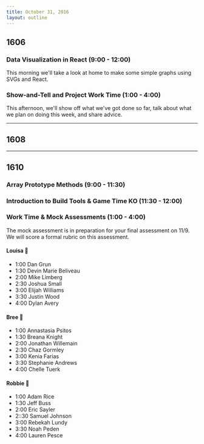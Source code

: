 ```yaml
---
title: October 31, 2016
layout: outline
---
```


## 1606

### Data Visualization in React (9:00 - 12:00)

This morning we'll take a look at home to make some simple graphs using SVGs and React.

### Show-and-Tell and Project Work Time (1:00 - 4:00)

This afternoon, we'll show off what we've got done so far, talk about what we plan on doing this week, and share advice.

***

## 1608

***

## 1610

### Array Prototype Methods (9:00 - 11:30)

### Introduction to Build Tools & Game Time KO (11:30 - 12:00)

<!-- <> * Mike Limberg & Devin Marie Beliveau
<> * Elijah Williams & Breana Knight
<> * Justin Wood & Eric Sayler
<> * Kenia Farias & Rebekah Lundy
<> * Annastasia Psitos & Lauren Pesce
<> * Dylan Avery & Joshua Small
<> * Adam Rice & Jonathan Willemain
<> * Chelle Tuerk & Noah Peden
<> * Dan Grund & Stephanie Andrews
<> * Jeff Buss & Samuel Johnson  
<> * Chaz Gormley -->

### Work Time & Mock Assessments (1:00 - 4:00)
The mock assessment is in preparation for your final assessment on 11/9.
We will score a formal rubric on this assessment.

#### Louisa :hear_no_evil:

- 1:00 Dan Grun
- 1:30 Devin Marie Beliveau
- 2:00 Mike Limberg
- 2:30 Joshua Small
- 3:00 Elijah Williams
- 3:30 Justin Wood
- 4:00 Dylan Avery

#### Bree :see_no_evil:

- 1:00 Annastasia Psitos
- 1:30 Breana Knight
- 2:00 Jonathan Willemain
- 2:30 Chaz Gormley
- 3:00 Kenia Farias
- 3:30 Stephanie Andrews
- 4:00 Chelle Tuerk

#### Robbie :speak_no_evil:

- 1:00 Adam Rice
- 1:30 Jeff Buss
- 2:00 Eric Sayler
- 2::30 Samuel Johnson
- 3:00 Rebekah Lundy
- 3:30 Noah Peden
- 4:00 Lauren Pesce
